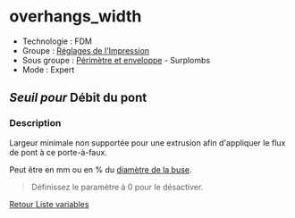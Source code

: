 # overhangs_width

* Technologie : FDM
* Groupe : [Réglages de l'Impression](../print_settings/print_settings.md)
* Sous groupe : [Périmètre et enveloppe](../print_settings/print_settings.md#périmètre-et-enveloppe) - Surplombs
* Mode : Expert

## *Seuil pour* Débit du pont

### Description

Largeur minimale non supportée pour une extrusion afin d'appliquer le flux de pont à ce porte-à-faux.

Peut être en mm ou en % du [diamètre de la buse](nozzle_diameter.md). 

> Définissez le paramètre à 0 pour le désactiver.

[Retour Liste variables](variable_list.md)
